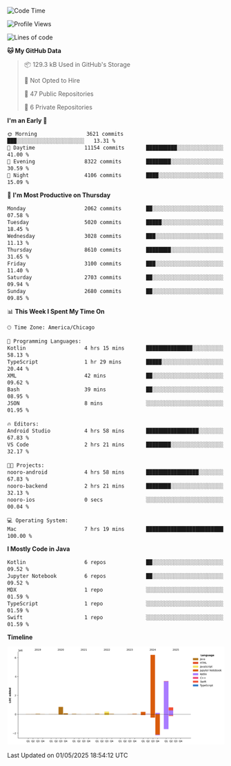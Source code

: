 <!--START_SECTION:waka-->
![Code Time](http://img.shields.io/badge/Code%20Time-1%2C242%20hrs%205%20mins-blue)

![Profile Views](http://img.shields.io/badge/Profile%20Views-2-blue)

![Lines of code](https://img.shields.io/badge/From%20Hello%20World%20I%27ve%20Written-12.2%20million%20lines%20of%20code-blue)

**🐱 My GitHub Data** 

> 📦 129.3 kB Used in GitHub's Storage 
 > 
> 🚫 Not Opted to Hire
 > 
> 📜 47 Public Repositories 
 > 
> 🔑 6 Private Repositories 
 > 
**I'm an Early 🐤** 

```text
🌞 Morning                3621 commits        ███░░░░░░░░░░░░░░░░░░░░░░   13.31 % 
🌆 Daytime                11154 commits       ██████████░░░░░░░░░░░░░░░   41.00 % 
🌃 Evening                8322 commits        ████████░░░░░░░░░░░░░░░░░   30.59 % 
🌙 Night                  4106 commits        ████░░░░░░░░░░░░░░░░░░░░░   15.09 % 
```
📅 **I'm Most Productive on Thursday** 

```text
Monday                   2062 commits        ██░░░░░░░░░░░░░░░░░░░░░░░   07.58 % 
Tuesday                  5020 commits        █████░░░░░░░░░░░░░░░░░░░░   18.45 % 
Wednesday                3028 commits        ███░░░░░░░░░░░░░░░░░░░░░░   11.13 % 
Thursday                 8610 commits        ████████░░░░░░░░░░░░░░░░░   31.65 % 
Friday                   3100 commits        ███░░░░░░░░░░░░░░░░░░░░░░   11.40 % 
Saturday                 2703 commits        ██░░░░░░░░░░░░░░░░░░░░░░░   09.94 % 
Sunday                   2680 commits        ██░░░░░░░░░░░░░░░░░░░░░░░   09.85 % 
```


📊 **This Week I Spent My Time On** 

```text
🕑︎ Time Zone: America/Chicago

💬 Programming Languages: 
Kotlin                   4 hrs 15 mins       ███████████████░░░░░░░░░░   58.13 % 
TypeScript               1 hr 29 mins        █████░░░░░░░░░░░░░░░░░░░░   20.44 % 
XML                      42 mins             ██░░░░░░░░░░░░░░░░░░░░░░░   09.62 % 
Bash                     39 mins             ██░░░░░░░░░░░░░░░░░░░░░░░   08.95 % 
JSON                     8 mins              ░░░░░░░░░░░░░░░░░░░░░░░░░   01.95 % 

🔥 Editors: 
Android Studio           4 hrs 58 mins       █████████████████░░░░░░░░   67.83 % 
VS Code                  2 hrs 21 mins       ████████░░░░░░░░░░░░░░░░░   32.17 % 

🐱‍💻 Projects: 
nooro-android            4 hrs 58 mins       █████████████████░░░░░░░░   67.83 % 
nooro-backend            2 hrs 21 mins       ████████░░░░░░░░░░░░░░░░░   32.13 % 
nooro-ios                0 secs              ░░░░░░░░░░░░░░░░░░░░░░░░░   00.04 % 

💻 Operating System: 
Mac                      7 hrs 19 mins       █████████████████████████   100.00 % 
```

**I Mostly Code in Java** 

```text
Kotlin                   6 repos             ██░░░░░░░░░░░░░░░░░░░░░░░   09.52 % 
Jupyter Notebook         6 repos             ██░░░░░░░░░░░░░░░░░░░░░░░   09.52 % 
MDX                      1 repo              ░░░░░░░░░░░░░░░░░░░░░░░░░   01.59 % 
TypeScript               1 repo              ░░░░░░░░░░░░░░░░░░░░░░░░░   01.59 % 
Swift                    1 repo              ░░░░░░░░░░░░░░░░░░░░░░░░░   01.59 % 
```



**Timeline**

![Lines of Code chart](https://raw.githubusercontent.com/phanijsp/phanijsp/main/assets/bar_graph.png)


 Last Updated on 01/05/2025 18:54:12 UTC
<!--END_SECTION:waka-->
